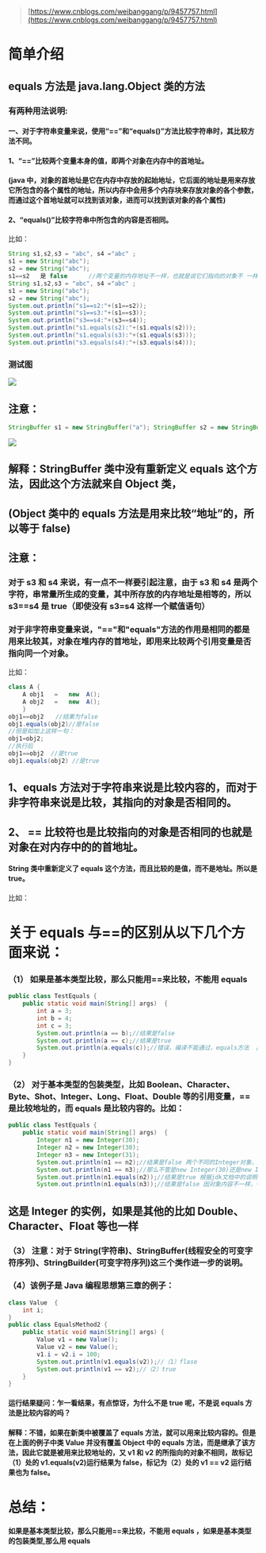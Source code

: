 > [https://www.cnblogs.com/weibanggang/p/9457757.html](https://www.cnblogs.com/weibanggang/p/9457757.html)

# 简单介绍

## equals 方法是 java.lang.Object 类的方法

### 有两种用法说明:

#### 一、对于字符串变量来说，使用“==”和“equals()”方法比较字符串时，其比较方法不同。

#### 1、“==”比较两个变量本身的值，即两个对象在内存中的首地址。

#### (java 中，对象的首地址是它在内存中存放的起始地址，它后面的地址是用来存放它所包含的各个属性的地址，所以内存中会用多个内存块来存放对象的各个参数，而通过这个首地址就可以找到该对象，进而可以找到该对象的各个属性)

#### 2、“equals()”比较字符串中所包含的内容是否相同。

比如：

```java
String s1,s2,s3 = "abc", s4 ="abc" ;
s1 = new String("abc");
s2 = new String("abc");
s1==s2   是 false      //两个变量的内存地址不一样，也就是说它们指向的对象不 一样，  s1.equals(s2) 是 true    //两个变量的所包含的内容是abc，故相等。
String s1,s2,s3 = "abc", s4 ="abc" ;
s1 = new String("abc");
s2 = new String("abc");
System.out.println("s1==s2:"+(s1==s2));
System.out.println("s1==s3:"+(s1==s3));
System.out.println("s3==s4:"+(s3==s4));
System.out.println("s1.equals(s2):"+(s1.equals(s2)));
System.out.println("s1.equals(s3):"+(s1.equals(s3)));
System.out.println("s3.equals(s4):"+(s3.equals(s4)));
```

### 测试图

![](https://cdn.nlark.com/yuque/0/2021/png/1120372/1621916951022-1ccbde44-4a1a-4349-a519-292810e47968.png#clientId=u5df9e72f-a039-4&from=paste&height=274&id=u41092a4e&margin=%5Bobject%20Object%5D&originHeight=548&originWidth=1038&originalType=url&status=done&style=none&taskId=ub289caeb-8e91-431c-b989-690803c8911&width=519)

## 注意：

```java
StringBuffer s1 = new StringBuffer("a"); StringBuffer s2 = new StringBuffer("a"); System.out.println("s1.equals(s2):"+(s1.equals(s2)));//结果为 false
```

![](https://cdn.nlark.com/yuque/0/2021/png/1120372/1621916951661-3bcfe3d3-4512-4148-85fb-d41045b7f87e.png#clientId=u5df9e72f-a039-4&from=paste&height=125&id=u13ffafa4&margin=%5Bobject%20Object%5D&originHeight=250&originWidth=1127&originalType=url&status=done&style=none&taskId=u25cc752b-26c8-4c0c-b754-f4d4ce1a845&width=563.5)

## 解释：StringBuffer 类中没有重新定义 equals 这个方法，因此这个方法就来自 Object 类，

## (Object 类中的 equals 方法是用来比较“地址”的，所以等于 false)

## 注意：

### 对于 s3 和 s4 来说，有一点不一样要引起注意，由于 s3 和 s4 是两个字符，串常量所生成的变量，其中所存放的内存地址是相等的，所以 s3==s4 是 true（即使没有 s3=s4 这样一个赋值语句）

### 对于非字符串变量来说，"=="和"equals"方法的作用是相同的都是用来比较其，对象在堆内存的首地址，即用来比较两个引用变量是否指向同一个对象。

比如：

```java
class A {       
    A obj1   =   new  A();       
    A obj2   =   new  A(); 
    }      
obj1==obj2　　//结果为false      
obj1.equals(obj2)//是false 　　　
//但是如加上这样一句： 　　　
obj1=obj2;　　 　　　
//执行后 　　　
obj1==obj2  //是true     
obj1.equals(obj2) //是true
```

## 1、equals 方法对于字符串来说是比较内容的，而对于非字符串来说是比较，其指向的对象是否相同的。

## 2、 == 比较符也是比较指向的对象是否相同的也就是对象在对内存中的的首地址。

#### String 类中重新定义了 equals 这个方法，而且比较的是值，而不是地址。所以是 true。

比如：

# 关于 equals 与==的区别从以下几个方面来说：

### （1） 如果是基本类型比较，那么只能用==来比较，不能用 equals

```java
public class TestEquals {  
    public static void main(String[] args)  {  
        int a = 3;  
        int b = 4;  
        int c = 3;  
        System.out.println(a == b);//结果是false  
        System.out.println(a == c);//结果是true  
        System.out.println(a.equals(c));//错误，编译不能通过，equals方法  //不能运用与基本类型的比较  
    }  
}
```

### （2） 对于基本类型的包装类型，比如 Boolean、Character、Byte、Shot、Integer、Long、Float、Double 等的引用变量，==是比较地址的，而 equals 是比较内容的。比如：

```java
public class TestEquals {  
    public static void main(String[] args)  {
        Integer n1 = new Integer(30);  
        Integer n2 = new Integer(30);  
        Integer n3 = new Integer(31);  
        System.out.println(n1 == n2);//结果是false 两个不同的Integer对象，故其地址不同，  
        System.out.println(n1 == n3);//那么不管是new Integer(30)还是new Integer(31) 结果都显示false  
        System.out.println(n1.equals(n2));//结果是true 根据jdk文档中的说明，n1与n2指向的对象中的内容是相等的，都是30，故equals比较后结果是true  
        System.out.println(n1.equals(n3));//结果是false 因对象内容不一样，一个是30一个是31  }  }
```

## 这是 Integer 的实例，如果是其他的比如 Double、Character、Float 等也一样

### （3） 注意：对于 String(字符串)、StringBuffer(线程安全的可变字符序列)、StringBuilder(可变字符序列)这三个类作进一步的说明。

### （4）该例子是 Java 编程思想第三章的例子：

```java
class Value  {  
    int i;  
}  
public class EqualsMethod2 {  
    public static void main(String[] args) {  
        Value v1 = new Value();  
        Value v2 = new Value();  
        v1.i = v2.i = 100;  
        System.out.println(v1.equals(v2));//（1）flase  
        System.out.println(v1 == v2);//（2）true  
    }  
}
```

#### 运行结果疑问：乍一看结果，有点惊讶，为什么不是 true 呢，不是说 equals 方法是比较内容的吗？

#### 解释：不错，如果在新类中被覆盖了 equals 方法，就可以用来比较内容的。但是在上面的例子中类 Value 并没有覆盖 Object 中的 equals 方法，而是继承了该方法，因此它就是被用来比较地址的，又 v1 和 v2 的所指向的对象不相同，故标记（1）处的 v1.equals(v2)运行结果为 false，标记为（2）处的 v1 == v2 运行结果也为 false。

# 总结：

#### 如果是基本类型比较，那么只能用==来比较，不能用 equals ，如果是基本类型的包装类型,那么用 equals
